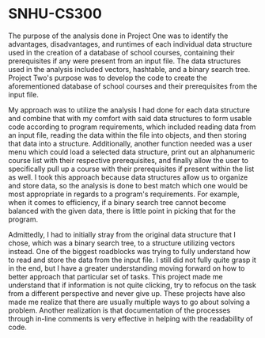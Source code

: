 # SNHU-CS300

The purpose of the analysis done in Project One was to identify the advantages, disadvantages, and runtimes of each individual data structure used in the creation of a database of school courses, containing their prerequisites if any were present from an input file. The data structures used in the analysis included vectors, hashtable, and a binary search tree. Project Two's purpose was to develop the code to create the aforementioned database of school courses and their prerequisites from the input file.

My approach was to utilize the analysis I had done for each data structure and combine that with my comfort with said data structures to form usable code according to program requirements, which included reading data from an input file, reading the data within the file into objects, and then storing that data into a structure. Additionally, another function needed was a user menu which could load a selected data structure, print out an alphanumeric course list with their respective prerequisites, and finally allow the user to specifically pull up a course with their prerequisites if present within the list as well. I took this approach because data structures allow us to organize and store data, so the analysis is done to best match which one would be most appropriate in regards to a program's requirements. For example, when it comes to efficiency, if a binary search tree cannot become balanced with the given data, there is little point in picking that for the program.

Admittedly, I had to initially stray from the original data structure that I chose, which was a binary search tree, to a structure utilizing vectors instead. One of the biggest roadblocks was trying to fully understand how to read and store the data from the input file. I still did not fully quite grasp it in the end, but I have a greater understanding moving forward on how to better approach that particular set of tasks. This project made me understand that if information is not quite clicking, try to refocus on the task from a different perspective and never give up. These projects have also made me realize that there are usually multiple ways to go about solving a problem. Another realization is that documentation of the processes through in-line comments is very effective in helping with the readability of code.


 
